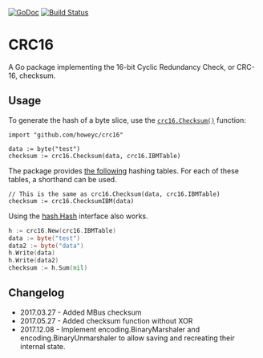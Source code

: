 [![GoDoc](https://godoc.org/github.com/howeyc/crc16?status.svg)](https://godoc.org/github.com/howeyc/crc16) [![Build Status](https://secure.travis-ci.org/howeyc/crc16.png?branch=master)](http://travis-ci.org/howeyc/crc16)

# CRC16
A Go package implementing the 16-bit Cyclic Redundancy Check, or CRC-16, checksum.

## Usage
To generate the hash of a byte slice, use the [`crc16.Checksum()`](https://godoc.org/github.com/howeyc/crc16#Checksum) function:
```golang
import "github.com/howeyc/crc16"

data := byte("test")
checksum := crc16.Checksum(data, crc16.IBMTable)
```

The package provides [the following](https://godoc.org/github.com/howeyc/crc16#pkg-variables) hashing tables. For each of these tables, a shorthand can be used.
```golang
// This is the same as crc16.Checksum(data, crc16.IBMTable)
checksum := crc16.ChecksumIBM(data)
```

Using the [hash.Hash](https://godoc.org/hash#Hash) interface also works.
```go
h := crc16.New(crc16.IBMTable)
data := byte("test")
data2 := byte("data")
h.Write(data)
h.Write(data2)
checksum := h.Sum(nil)
```

## Changelog
* 2017.03.27 - Added MBus checksum
* 2017.05.27 - Added checksum function without XOR
* 2017.12.08 - Implement encoding.BinaryMarshaler and encoding.BinaryUnmarshaler to allow saving and recreating their internal state.
